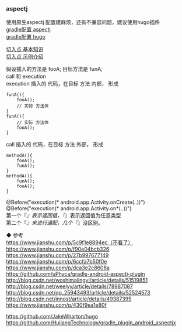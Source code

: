 ###  aspectj  

使用原生aspectj 配置建麻烦，还有不兼容问题，建议使用hugo插件  
[gradle配置 aspectj](library/and_build.md)  
[gradle配置 hugo](library/and_build_hugo.md)  


[切入点 基本知识](library/join_point.md)  
[切入点 示例介绍](library/jp_001.md)  

假设插入的方法是 fooA;  目标方法是 funA;  
call 和 execution  
execution  插入的 代码，在目标 方法  内部， 形成  
```
funA(){
    fooA();
    // 实际 方法体  
}
funA(){
    // 实际 方法体  
    fooA();
}
```
call 插入的 代码，在目标 方法  外部， 形成  
```
methodA(){
    fooA();
    funA();  
}
methodA(){
    funA();  
    fooA();
}
```

@Before("execution(* android.app.Activity.onCreate(..))")  
@Before("execution(* android.app.Activity.on*(..))")  
第一个『*』表示返回值，『*』表示返回值为任意类型  
第二个『*』来进行通配，几个『*』没区别。  



◆  参考  
https://www.jianshu.com/p/5c9f1e8894ec（不看了）  
https://www.jianshu.com/p/f90e04bcb326  
https://www.jianshu.com/p/27b997677149  
https://www.jianshu.com/p/6ccfa7b50f0e   
https://www.jianshu.com/p/dca3e2c8608a  
https://github.com/uPhyca/gradle-android-aspectj-plugin  
http://blog.csdn.net/woshimalingyi/article/details/51519851  
http://blog.csdn.net/weelyy/article/details/78987087  
http://blog.csdn.net/qq_25943493/article/details/52524573    
http://blog.csdn.net/innost/article/details/49387395  
https://www.jianshu.com/p/430f9ea1e80f  


https://github.com/JakeWharton/hugo  
https://github.com/HujiangTechnology/gradle_plugin_android_aspectjx  







